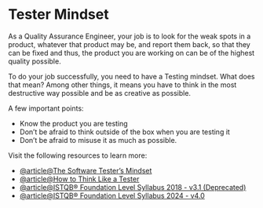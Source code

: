 # Tester Mindset

As a Quality Assurance Engineer, your job is to look for the weak spots in a product, whatever that product may be, and report them back, so that they can be fixed and thus, the product you are working on can be of the highest quality possible.

To do your job successfully, you need to have a Testing mindset. What does that mean? Among other things, it means you have to think in the most destructive way possible and be as creative as possible.

A few important points:

- Know the product you are testing
- Don’t be afraid to think outside of the box when you are testing it
- Don’t be afraid to misuse it as much as possible.

Visit the following resources to learn more:

- [@article@The Software Tester’s Mindset](https://softwaretester.careers/the-software-testers-mindset/)
- [@article@How to Think Like a Tester](https://medium.com/@blakenorrish/how-to-think-like-a-tester-7a174ff6aeaf)
- [@article@ISTQB® Foundation Level Syllabus 2018 - v3.1 (Deprecated)](https://www.turkishtestingboard.org/files/FL-Syllabus-2018-GA.pdf)
- [@article@ISTQB® Foundation Level Syllabus 2024 - v4.0](https://astqb.org/assets/documents/ISTQB_CTFL_Syllabus-v4.0.pdf)
